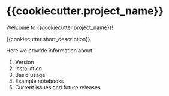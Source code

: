 # {{cookiecutter.project_name}}
 Welcome to {{cookiecutter.project_name}}! 

 {{cookiecutter.short_description}}
 
 Here we provide information about
1. Version
2. Installation
3. Basic usage
4. Example notebooks
5. Current issues and future releases
